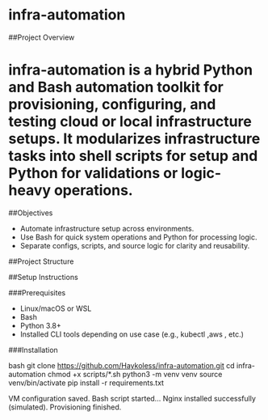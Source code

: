 # infra-automation

##Project Overview

# infra-automation is a hybrid Python and Bash automation toolkit for provisioning, configuring, and testing cloud or local infrastructure setups. It modularizes infrastructure tasks into shell scripts for setup and Python for validations or logic-heavy operations.

##Objectives

- Automate infrastructure setup across environments.
- Use Bash for quick system operations and Python for processing logic.
- Separate configs, scripts, and source logic for clarity and reusability.

##Project Structure


##Setup Instructions

###Prerequisites

- Linux/macOS or WSL
- Bash
- Python 3.8+
- Installed CLI tools depending on use case (e.g., kubectl ,aws , etc.)

###Installation

bash
git clone https://github.com/Haykoless/infra-automation.git
cd infra-automation
chmod +x scripts/*.sh
python3 -m venv venv
source venv/bin/activate
pip install -r requirements.txt

VM configuration saved.
Bash script started...
Nginx installed successfully (simulated).
Provisioning finished.
